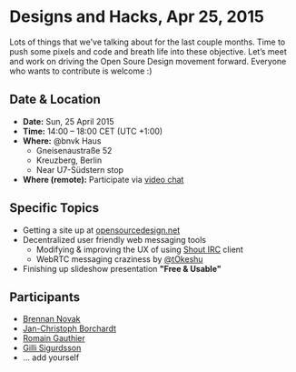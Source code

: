 # Designs and Hacks, Apr 25, 2015

Lots of things that we've talking about for the last couple months. Time to push some pixels and code and breath life into these objective. Let’s meet and work on driving the Open Soure Design movement forward. Everyone who wants to contribute is welcome :)


## Date & Location

- **Date:** Sun, 25 April 2015
- **Time:** 14:00 – 18:00 CET (UTC +1:00)
- **Where:** @bnvk Haus
	- Gneisenaustraße 52
	- Kreuzberg, Berlin
	- Near U7-Südstern stop
- **Where (remote):** Participate via [video chat](https://appear.in/osd-designs-and-hacks)


## Specific Topics

* Getting a site up at [opensourcedesign.net](http://opensourcedesign.net)
* Decentralized user friendly web messaging tools
	* Modifying & improving the UX of using [Shout IRC](http://shout-irc.com) client
	* WebRTC messaging craziness by [@tOkeshu](https://github.com/tOkeshu)
* Finishing up slideshow presentation **"Free & Usable"**


## Participants

* [Brennan Novak](https://github.com/bnvk)
* [Jan-Christoph Borchardt](https://github.com/jancborchardt)
* [Romain Gauthier](https://github.com/tOkeshu)
* [Gilli Sigurdsson](https://github.com/gillisig)
* … add yourself
